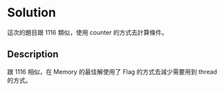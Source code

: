 # Solution

這次的題目跟 1116 類似，使用 counter 的方式去計算條件。

## Description

跟 1116 相似，在 Memory 的最佳解使用了 Flag 的方式去減少需要用到 thread 的方式。
